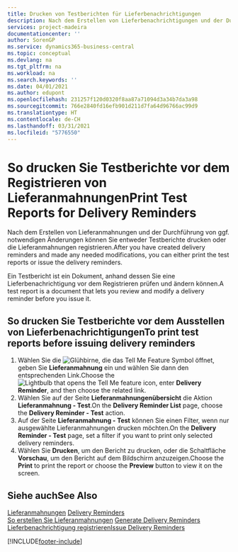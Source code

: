 ```yaml
---
title: Drucken von Testberichten für Lieferbenachrichtigungen
description: Nach dem Erstellen von Lieferbenachrichtigungen und der Durchführung von ggf. erforderlichen Änderungen können Sie entweder Testberichte drucken oder die Lieferbenachrichtigungen ausstellen.
services: project-madeira
documentationcenter: ''
author: SorenGP
ms.service: dynamics365-business-central
ms.topic: conceptual
ms.devlang: na
ms.tgt_pltfrm: na
ms.workload: na
ms.search.keywords: ''
ms.date: 04/01/2021
ms.author: edupont
ms.openlocfilehash: 231257f120d0320f8aa87a71094d3a34b7da3a98
ms.sourcegitcommit: 766e2840fd16efb901d211d7fa64d96766ac99d9
ms.translationtype: HT
ms.contentlocale: de-CH
ms.lasthandoff: 03/31/2021
ms.locfileid: "5776550"
---
```

# <a name="print-test-reports-for-delivery-reminders"></a><span data-ttu-id="f6c88-103">So drucken Sie Testberichte vor dem Registrieren von Lieferanmahnungen</span><span class="sxs-lookup"><span data-stu-id="f6c88-103">Print Test Reports for Delivery Reminders</span></span>
<span data-ttu-id="f6c88-104">Nach dem Erstellen von Lieferanmahnungen und der Durchführung von ggf. notwendigen Änderungen können Sie entweder Testberichte drucken oder die Lieferanmahnungen registrieren.</span><span class="sxs-lookup"><span data-stu-id="f6c88-104">After you have created delivery reminders and made any needed modifications, you can either print the test reports or issue the delivery reminders.</span></span>  

<span data-ttu-id="f6c88-105">Ein Testbericht ist ein Dokument, anhand dessen Sie eine Lieferbenachrichtigung vor dem Registrieren prüfen und ändern können.</span><span class="sxs-lookup"><span data-stu-id="f6c88-105">A test report is a document that lets you review and modify a delivery reminder before you issue it.</span></span>  

## <a name="to-print-test-reports-before-issuing-delivery-reminders"></a><span data-ttu-id="f6c88-106">So drucken Sie Testberichte vor dem Ausstellen von Lieferbenachrichtigungen</span><span class="sxs-lookup"><span data-stu-id="f6c88-106">To print test reports before issuing delivery reminders</span></span>  

1.  <span data-ttu-id="f6c88-107">Wählen Sie die ![Glühbirne, die das Tell Me Feature](../../media/ui-search/search_small.png "Tell me-Funktion") Symbol öffnet, geben Sie **Lieferanmahnung** ein und wählen Sie dann den entsprechenden Link.</span><span class="sxs-lookup"><span data-stu-id="f6c88-107">Choose the ![Lightbulb that opens the Tell Me feature](../../media/ui-search/search_small.png "Tell me what you want to do") icon, enter **Delivery Reminder**, and then choose the related link.</span></span>  
2.  <span data-ttu-id="f6c88-108">Wählen Sie auf der Seite **Lieferanmahnungenübersicht** die Aktion **Lieferanmahnung - Test**.</span><span class="sxs-lookup"><span data-stu-id="f6c88-108">On the **Delivery Reminder List** page, choose the **Delivery Reminder - Test** action.</span></span>  
3.  <span data-ttu-id="f6c88-109">Auf der Seite **Lieferanmahnung - Test** können Sie einen Filter, wenn nur ausgewählte Lieferanmahnungen drucken möchten.</span><span class="sxs-lookup"><span data-stu-id="f6c88-109">On the **Delivery Reminder - Test** page, set a filter if you want to print only selected delivery reminders.</span></span>  
4.  <span data-ttu-id="f6c88-110">Wählen Sie **Drucken**, um den Bericht zu drucken, oder die Schaltfläche **Vorschau**, um den Bericht auf dem Bildschirm anzuzeigen.</span><span class="sxs-lookup"><span data-stu-id="f6c88-110">Choose the **Print** to print the report or choose the **Preview** button to view it on the screen.</span></span>  

## <a name="see-also"></a><span data-ttu-id="f6c88-111">Siehe auch</span><span class="sxs-lookup"><span data-stu-id="f6c88-111">See Also</span></span>  
 <span data-ttu-id="f6c88-112">[Lieferanmahnungen](delivery-reminders.md) </span><span class="sxs-lookup"><span data-stu-id="f6c88-112">[Delivery Reminders](delivery-reminders.md) </span></span>  
 <span data-ttu-id="f6c88-113">[So erstellen Sie Lieferanmahnungen](how-to-generate-delivery-reminders.md) </span><span class="sxs-lookup"><span data-stu-id="f6c88-113">[Generate Delivery Reminders](how-to-generate-delivery-reminders.md) </span></span>  
 [<span data-ttu-id="f6c88-114">Lieferbenachrichtigung registrieren</span><span class="sxs-lookup"><span data-stu-id="f6c88-114">Issue Delivery Reminders</span></span>](how-to-issue-delivery-reminders.md)


[!INCLUDE[footer-include](../../includes/footer-banner.md)]